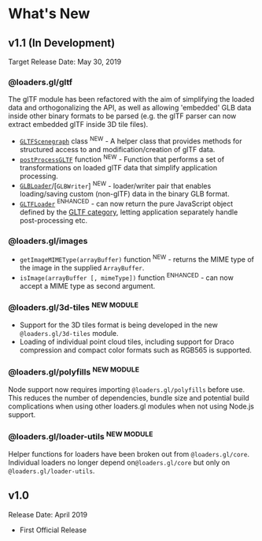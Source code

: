 # What's New

## v1.1 (In Development)

Target Release Date: May 30, 2019

### @loaders.gl/gltf

The glTF module has been refactored with the aim of simplifying the loaded data and orthogonalizing the API, as well as allowing 'embedded' GLB data inside other binary formats to be parsed (e.g. the glTF parser can now extract embedded glTF inside 3D tile files).

- [`GLTFScenegraph`](/docs/api-reference/gltf/gltf-scenegraph) class <sup>NEW</sup> - A helper class that provides methods for structured access to and modification/creation of glTF data.
- [`postProcessGLTF`](/docs/api-reference/gltf/post-process-gltf) function <sup>NEW</sup> - Function that performs a set of transformations on loaded glTF data that simplify application processing.
- [`GLBLoader`](/docs/api-reference/gltf/glb-loader)/[`GLBWriter`] <sup>NEW</sup> - loader/writer pair that enables loading/saving custom (non-glTF) data in the binary GLB format.
- [`GLTFLoader`](/docs/api-reference/gltf/gltf-loader) <sup>ENHANCED</sup> - can now return the pure JavaScript object defined by the [GLTF category](/docs/api-reference/gltf/category-gltf), letting application separately handle post-processing etc.

### @loaders.gl/images

- `getImageMIMEType(arrayBuffer)` function <sup>NEW</sup> - returns the MIME type of the image in the supplied `ArrayBuffer`.
- `isImage(arrayBuffer [, mimeType])` function <sup>ENHANCED</sup> - can now accept a MIME type as second argument.

### @loaders.gl/3d-tiles <sup>NEW MODULE</sup>

- Support for the 3D tiles format is being developed in the new `@loaders.gl/3d-tiles` module.
- Loading of individual point cloud tiles, including support for Draco compression and compact color formats such as RGB565 is supported.

### @loaders.gl/polyfills <sup>NEW MODULE</sup>

Node support now requires importing `@loaders.gl/polyfills` before use. This reduces the number of dependencies, bundle size and potential build complications when using other loaders.gl modules when not using Node.js support.

### @loaders.gl/loader-utils <sup>NEW MODULE</sup>

Helper functions for loaders have been broken out from `@loaders.gl/core`. Individual loaders no longer depend on`@loaders.gl/core` but only on `@loaders.gl/loader-utils`.

## v1.0

Release Date: April 2019

- First Official Release
